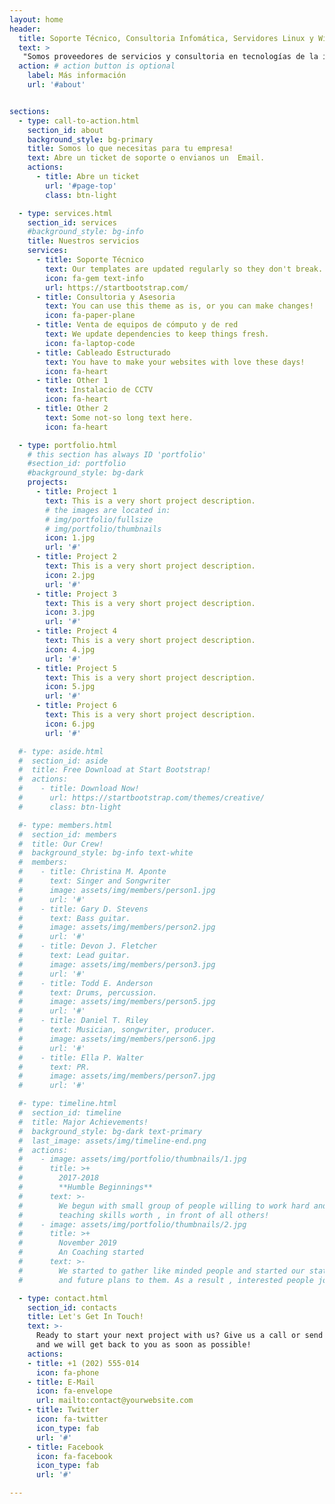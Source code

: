 ```yaml
---
layout: home
header:
  title: Soporte Técnico, Consultoria Infomática, Servidores Linux y Windows
  text: > 
   "Somos proveedores de servicios y consultoria en tecnologías de la información: venta de equipos de cómputo, servidores Linux y Windows, firewalls y equipos para la red de tu oficina o empresa".
  action: # action button is optional
    label: Más información
    url: '#about'


sections:
  - type: call-to-action.html
    section_id: about
    background_style: bg-primary
    title: Somos lo que necesitas para tu empresa!
    text: Abre un ticket de soporte o envianos un  Email.
    actions:
      - title: Abre un ticket
        url: '#page-top'
        class: btn-light

  - type: services.html
    section_id: services
    #background_style: bg-info
    title: Nuestros servicios
    services:
      - title: Soporte Técnico
        text: Our templates are updated regularly so they don't break.
        icon: fa-gem text-info
        url: https://startbootstrap.com/
      - title: Consultoria y Asesoria
        text: You can use this theme as is, or you can make changes!
        icon: fa-paper-plane
      - title: Venta de equipos de cómputo y de red
        text: We update dependencies to keep things fresh.
        icon: fa-laptop-code
      - title: Cableado Estructurado
        text: You have to make your websites with love these days!
        icon: fa-heart
      - title: Other 1
        text: Instalacio de CCTV
        icon: fa-heart
      - title: Other 2
        text: Some not-so long text here.
        icon: fa-heart

  - type: portfolio.html
    # this section has always ID 'portfolio'
    #section_id: portfolio
    #background_style: bg-dark
    projects:
      - title: Project 1
        text: This is a very short project description.
        # the images are located in:
        # img/portfolio/fullsize
        # img/portfolio/thumbnails
        icon: 1.jpg
        url: '#'
      - title: Project 2
        text: This is a very short project description.
        icon: 2.jpg
        url: '#'
      - title: Project 3
        text: This is a very short project description.
        icon: 3.jpg
        url: '#'
      - title: Project 4
        text: This is a very short project description.
        icon: 4.jpg
        url: '#'
      - title: Project 5
        text: This is a very short project description.
        icon: 5.jpg
        url: '#'
      - title: Project 6
        text: This is a very short project description.
        icon: 6.jpg
        url: '#'

  #- type: aside.html
  #  section_id: aside
  #  title: Free Download at Start Bootstrap!
  #  actions:
  #    - title: Download Now!
  #      url: https://startbootstrap.com/themes/creative/
  #      class: btn-light

  #- type: members.html
  #  section_id: members
  #  title: Our Crew!
  #  background_style: bg-info text-white
  #  members:
  #    - title: Christina M. Aponte
  #      text: Singer and Songwriter
  #      image: assets/img/members/person1.jpg
  #      url: '#'
  #    - title: Gary D. Stevens
  #      text: Bass guitar.
  #      image: assets/img/members/person2.jpg
  #      url: '#'
  #    - title: Devon J. Fletcher
  #      text: Lead guitar.
  #      image: assets/img/members/person3.jpg
  #      url: '#'
  #    - title: Todd E. Anderson
  #      text: Drums, percussion.
  #      image: assets/img/members/person5.jpg
  #      url: '#'
  #    - title: Daniel T. Riley
  #      text: Musician, songwriter, producer.
  #      image: assets/img/members/person6.jpg
  #      url: '#'
  #    - title: Ella P. Walter
  #      text: PR.
  #      image: assets/img/members/person7.jpg
  #      url: '#'

  #- type: timeline.html
  #  section_id: timeline
  #  title: Major Achievements!
  #  background_style: bg-dark text-primary
  #  last_image: assets/img/timeline-end.png
  #  actions:
  #    - image: assets/img/portfolio/thumbnails/1.jpg
  #      title: >+
  #        2017-2018
  #        **Humble Beginnings**
  #      text: >-
  #        We begun with small group of people willing to work hard and make our
  #        teaching skills worth , in front of all others!
  #    - image: assets/img/portfolio/thumbnails/2.jpg
  #      title: >+
  #        November 2019
  #        An Coaching started
  #      text: >-
  #        We started to gather like minded people and started our stategies
  #        and future plans to them. As a result , interested people joined us!

  - type: contact.html
    section_id: contacts
    title: Let's Get In Touch!
    text: >-
      Ready to start your next project with us? Give us a call or send us an email
      and we will get back to you as soon as possible!
    actions:
    - title: +1 (202) 555-014
      icon: fa-phone
    - title: E-Mail
      icon: fa-envelope
      url: mailto:contact@yourwebsite.com
    - title: Twitter
      icon: fa-twitter
      icon_type: fab
      url: '#'
    - title: Facebook
      icon: fa-facebook
      icon_type: fab
      url: '#'

---
```

